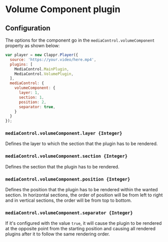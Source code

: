 # Volume Component plugin

## Configuration
The options for the component go in the `mediaControl.volumeComponent` property as shown below:
```javascript
var player = new Clappr.Player({
  source: 'https://your.video/here.mp4',
  plugins: [
    MediaControl.MainPlugin,
    MediaControl.VolumePlugin,
  ],
  mediaControl: {
    volumeComponent: { 
      layer: 1, 
      section: 1, 
      position: 2, 
      separator: true,
    }
  }
});
```

### `mediaControl.volumeComponent.layer {Integer}`
Defines the layer to which the section that the plugin has to be rendered.

### `mediaControl.volumeComponent.section {Integer}`
Defines the section that the plugin has to be rendered.

### `mediaControl.volumeComponent.position {Integer}`
Defines the position that the plugin has to be rendered within the wanted section. In horizontal sections, the order of position will be from left to right and in vertical sections, the order will be from top to bottom.

### `mediaControl.volumeComponent.separator {Integer}`
If it's configured with the value `true`, it will cause the plugin to be rendered at the opposite point from the starting position and causing all rendered plugins after it to follow the same rendering order.